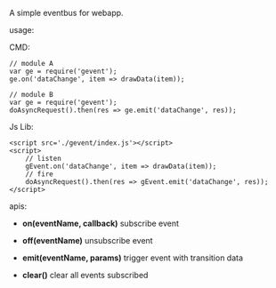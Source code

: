 A simple eventbus for webapp.

usage:

CMD:
```
// module A
var ge = require('gevent');
ge.on('dataChange', item => drawData(item));

// module B
var ge = require('gevent');
doAsyncRequest().then(res => ge.emit('dataChange', res));
```

Js Lib:
```
<script src='./gevent/index.js'></script>
<script>
    // listen
    gEvent.on('dataChange', item => drawData(item));
    // fire
    doAsyncRequest().then(res => gEvent.emit('dataChange', res));
</script>
```

apis:

- __on(eventName, callback)__
  subscribe event

- __off(eventName)__
  unsubscribe event

- __emit(eventName, params)__
  trigger event with transition data

- __clear()__
  clear all events subscribed